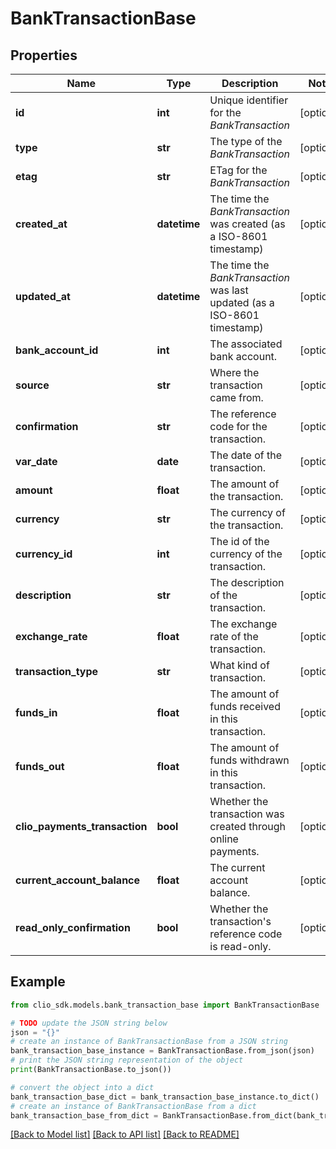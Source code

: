# BankTransactionBase


## Properties

Name | Type | Description | Notes
------------ | ------------- | ------------- | -------------
**id** | **int** | Unique identifier for the *BankTransaction* | [optional] 
**type** | **str** | The type of the *BankTransaction* | [optional] 
**etag** | **str** | ETag for the *BankTransaction* | [optional] 
**created_at** | **datetime** | The time the *BankTransaction* was created (as a ISO-8601 timestamp) | [optional] 
**updated_at** | **datetime** | The time the *BankTransaction* was last updated (as a ISO-8601 timestamp) | [optional] 
**bank_account_id** | **int** | The associated bank account. | [optional] 
**source** | **str** | Where the transaction came from. | [optional] 
**confirmation** | **str** | The reference code for the transaction. | [optional] 
**var_date** | **date** | The date of the transaction. | [optional] 
**amount** | **float** | The amount of the transaction. | [optional] 
**currency** | **str** | The currency of the transaction. | [optional] 
**currency_id** | **int** | The id of the currency of the transaction. | [optional] 
**description** | **str** | The description of the transaction. | [optional] 
**exchange_rate** | **float** | The exchange rate of the transaction. | [optional] 
**transaction_type** | **str** | What kind of transaction. | [optional] 
**funds_in** | **float** | The amount of funds received in this transaction. | [optional] 
**funds_out** | **float** | The amount of funds withdrawn in this transaction. | [optional] 
**clio_payments_transaction** | **bool** | Whether the transaction was created through online payments. | [optional] 
**current_account_balance** | **float** | The current account balance. | [optional] 
**read_only_confirmation** | **bool** | Whether the transaction&#39;s reference code is read-only. | [optional] 

## Example

```python
from clio_sdk.models.bank_transaction_base import BankTransactionBase

# TODO update the JSON string below
json = "{}"
# create an instance of BankTransactionBase from a JSON string
bank_transaction_base_instance = BankTransactionBase.from_json(json)
# print the JSON string representation of the object
print(BankTransactionBase.to_json())

# convert the object into a dict
bank_transaction_base_dict = bank_transaction_base_instance.to_dict()
# create an instance of BankTransactionBase from a dict
bank_transaction_base_from_dict = BankTransactionBase.from_dict(bank_transaction_base_dict)
```
[[Back to Model list]](../README.md#documentation-for-models) [[Back to API list]](../README.md#documentation-for-api-endpoints) [[Back to README]](../README.md)


